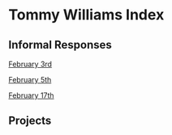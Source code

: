 # Tommy Williams Index        

## Informal Responses
[February 3rd](2_3_21.md)

[February 5th](2_5_21.md)

[February 17th](2_17_21.md)

## Projects
